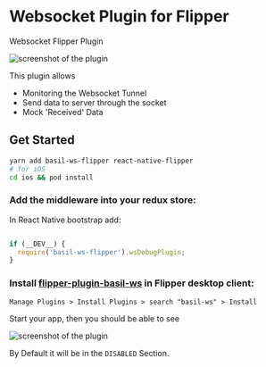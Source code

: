 # Websocket Plugin for Flipper

Websocket Flipper Plugin

![screenshot of the plugin](https://i.imgur.com/D51uYt9.png)

This plugin allows
- Monitoring the Websocket Tunnel
- Send data to server through the socket
- Mock 'Received' Data

## Get Started

```bash
yarn add basil-ws-flipper react-native-flipper
# for iOS
cd ios && pod install
```

### Add the middleware into your redux store:

In React Native bootstrap add: 

```javascript

if (__DEV__) {
  require('basil-ws-flipper').wsDebugPlugin;
}

```

### Install [flipper-plugin-basil-ws](https://github.com/Matju-M/flipper-plugin-basil-ws) in Flipper desktop client:

```
Manage Plugins > Install Plugins > search "basil-ws" > Install
```

Start your app, then you should be able to see 

![screenshot of the plugin](https://i.imgur.com/QyMYKWy.png)

By Default it will be in the `DISABLED` Section.



